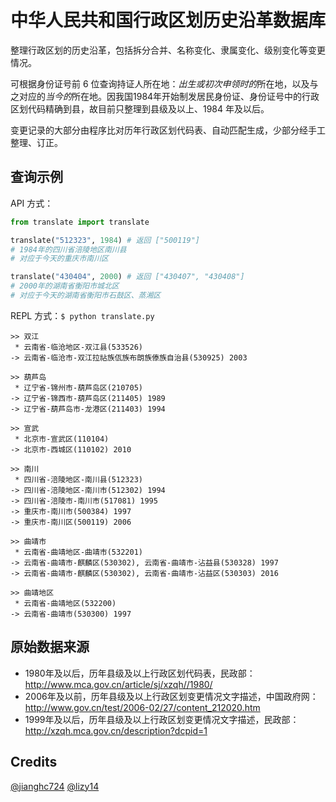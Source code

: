 # 中华人民共和国行政区划历史沿革数据库

整理行政区划的历史沿革，包括拆分合并、名称变化、隶属变化、级别变化等变更情况。

可根据身份证号前 6 位查询持证人所在地：*出生或初次申领时的*所在地，以及与之对应的*当今的*所在地。因我国1984年开始制发居民身份证、身份证号中的行政区划代码精确到县，故目前只整理到县级及以上、1984 年及以后。

变更记录的大部分由程序比对历年行政区划代码表、自动匹配生成，少部分经手工整理、订正。

## 查询示例

API 方式：
```python
from translate import translate

translate("512323", 1984) # 返回 ["500119"]
# 1984年的四川省涪陵地区南川县
# 对应于今天的重庆市南川区

translate("430404", 2000) # 返回 ["430407", "430408"]
# 2000年的湖南省衡阳市城北区
# 对应于今天的湖南省衡阳市石鼓区、蒸湘区
```

REPL 方式：`$ python translate.py`
```
>> 双江
 * 云南省-临沧地区-双江县(533526)
-> 云南省-临沧市-双江拉祜族佤族布朗族傣族自治县(530925) 2003
```
```
>> 葫芦岛
 * 辽宁省-锦州市-葫芦岛区(210705)
-> 辽宁省-锦西市-葫芦岛区(211405) 1989
-> 辽宁省-葫芦岛市-龙港区(211403) 1994
```
```
>> 宣武
 * 北京市-宣武区(110104)
-> 北京市-西城区(110102) 2010
```
```
>> 南川
 * 四川省-涪陵地区-南川县(512323)
-> 四川省-涪陵地区-南川市(512302) 1994
-> 四川省-涪陵市-南川市(517081) 1995
-> 重庆市-南川市(500384) 1997
-> 重庆市-南川区(500119) 2006
```
```
>> 曲靖市
 * 云南省-曲靖地区-曲靖市(532201)
-> 云南省-曲靖市-麒麟区(530302), 云南省-曲靖市-沾益县(530328) 1997
-> 云南省-曲靖市-麒麟区(530302), 云南省-曲靖市-沾益区(530303) 2016

>> 曲靖地区
 * 云南省-曲靖地区(532200)
-> 云南省-曲靖市(530300) 1997
```
## 原始数据来源

* 1980年及以后，历年县级及以上行政区划代码表，民政部：http://www.mca.gov.cn/article/sj/xzqh//1980/
* 2006年及以前，历年县级及以上行政区划变更情况文字描述，中国政府网：http://www.gov.cn/test/2006-02/27/content_212020.htm
* 1999年及以后，历年县级及以上行政区划变更情况文字描述，民政部：http://xzqh.mca.gov.cn/description?dcpid=1

## Credits

[@jianghc724](https://github.com/jianghc724)
[@lizy14](https://github.com/lizy14)

